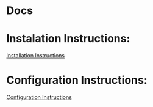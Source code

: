 # Docs

# Instalation Instructions:
[Installation Instructions](install/index.md)

# Configuration Instructions:
[Configuration Instructions](configure/index.md)
